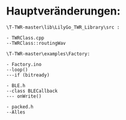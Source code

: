 # Hauptveränderungen:
    \T-TWR-master\lib\LilyGo_TWR_Library\src :
    
    - TWRClass.cpp 
    --TWRClass::routingWav
    
    \T-TWR-master\examples\Factory:

    - Factory.ino
    --loop()
    ---if (bitready) 

    - BLE.h
    --class BLECallback
    --- onWrite()

    - packed.h
    --Alles
